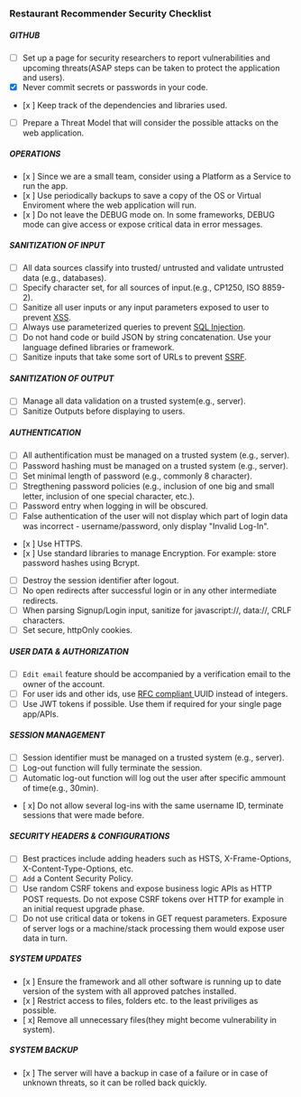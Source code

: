 ### Restaurant Recommender Security Checklist 


##### GITHUB
- [ ] Set up a page for security researchers to report vulnerabilities and upcoming threats(ASAP steps can be taken to protect the application and users).
- [x] Never commit secrets or passwords in your code.
- [x ] Keep track of the dependencies and libraries used.
- [ ] Prepare a Threat Model that will consider the possible attacks on the web application.

##### OPERATIONS
- [x ] Since we are a small team, consider using a Platform as a Service to run the app.
- [x ] Use periodically backups to save a copy of the OS or Virtual Enviroment where the web application will run.
- [x ] Do not leave the DEBUG mode on. In some frameworks, DEBUG mode can give access or expose critical data in error messages.

##### SANITIZATION OF INPUT
- [ ] All data sources classify into trusted/ untrusted and validate untrusted data (e.g., databases).
- [ ] Specify character set, for all sources of input.(e.g., CP1250, ISO 8859-2).
- [ ] Sanitize all user inputs or any input parameters exposed to user to prevent [XSS](https://en.wikipedia.org/wiki/Cross-site_scripting).
- [ ] Always use parameterized queries to prevent [SQL Injection](https://en.wikipedia.org/wiki/SQL_injection).
- [ ] Do not hand code or build JSON by string concatenation. Use your language defined libraries or framework.
- [ ] Sanitize inputs that take some sort of URLs to prevent [SSRF](https://docs.google.com/document/d/1v1TkWZtrhzRLy0bYXBcdLUedXGb9njTNIJXa3u9akHM/edit#heading=h.t4tsk5ixehdd).

##### SANITIZATION OF OUTPUT
- [ ] Manage all data validation on a trusted system(e.g., server).
- [ ] Sanitize Outputs before displaying to users.

##### AUTHENTICATION
- [ ] All authentification must be managed on a trusted system (e.g., server).
- [ ] Password hashing must be managed on a trusted system (e.g., server).
- [ ] Set minimal length of password (e.g., commonly 8 character).
- [ ] Stregthening password policies (e.g., inclusion of one big and small letter, inclusion of one special character, etc.).
- [ ] Password entry when logging in will be obscured.
- [ ] False authentication of the user will not display which part of login data was incorrect - username/password, only display "Invalid Log-In".  
- [x ] Use HTTPS.
- [x ] Use standard libraries to manage Encryption. For example: store password hashes using Bcrypt.
- [ ] Destroy the session identifier after logout.
- [ ] No open redirects after successful login or in any other intermediate redirects.
- [ ] When parsing Signup/Login input, sanitize for javascript://, data://, CRLF characters.
- [ ] Set secure, httpOnly cookies.

##### USER DATA & AUTHORIZATION
- [ ] `Edit email` feature should be accompanied by a verification email to the owner of the account.
- [ ] For user ids and other ids, use [RFC compliant ](http://www.ietf.org/rfc/rfc4122.txt) UUID instead of integers.
- [ ] Use JWT tokens if possible. Use them if required for your single page app/APIs.

##### SESSION MANAGEMENT
- [ ] Session identifier must be managed on a trusted system (e.g., server).
- [ ] Log-out function will fully terminate the session.
- [ ] Automatic log-out function will log out the user after specific ammount of time(e.g., 30min).
- [ x] Do not allow several log-ins with the same username ID, terminate sessions that were made before.

##### SECURITY HEADERS & CONFIGURATIONS
- [ ] Best practices include adding headers such as HSTS, X-Frame-Options, X-Content-Type-Options, etc.
- [ ] `Add` a Content Security Policy.
- [ ] Use random CSRF tokens and expose business logic APIs as HTTP POST requests. Do not expose CSRF tokens over HTTP for example in an initial request upgrade phase.
- [ ] Do not use critical data or tokens in GET request parameters. Exposure of server logs or a machine/stack processing them would expose user data in turn.

##### SYSTEM UPDATES
- [x ] Ensure the framework and all other software is running up to date version of the system with all approved patches installed.
- [x ] Restrict access to files, folders etc. to the least priviliges as possible.
- [ x] Remove all unnecessary files(they might become vulnerability in system). 

##### SYSTEM BACKUP
- [x ] The server will have a backup in case of a failure or in case of unknown threats, so it can be rolled back quickly.
